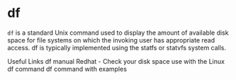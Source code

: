 # df

`df` is a standard Unix command used to display the amount of available disk space for file systems on which the invoking user has appropriate read access. df is typically implemented using the statfs or statvfs system calls.

<ResourceGroupTitle>Useful Links</ResourceGroupTitle>
<BadgeLink badgeText='Read' colorScheme='yellow' href='https://man7.org/linux/man-pages/man1/df.1.html'>df manual</BadgeLink>
<BadgeLink badgeText='Read' colorScheme='yellow' href='https://www.redhat.com/sysadmin/Linux-df-command'>Redhat - Check your disk space use with the Linux df command</BadgeLink>
<BadgeLink colorScheme='yellow' badgeText='Read' href='https://www.geeksforgeeks.org/df-command-linux-examples/'>df command with examples</BadgeLink>
